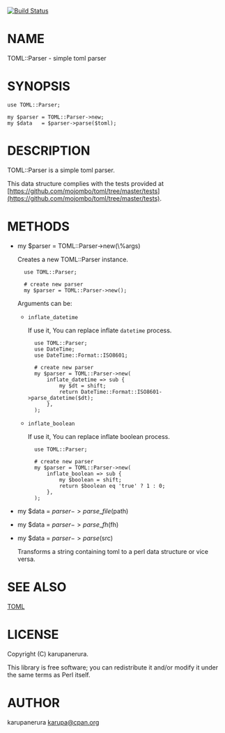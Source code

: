 [![Build Status](https://travis-ci.org/karupanerura/TOML-Parser.png?branch=master)](https://travis-ci.org/karupanerura/TOML-Parser)
# NAME

TOML::Parser - simple toml parser

# SYNOPSIS

    use TOML::Parser;

    my $parser = TOML::Parser->new;
    my $data   = $parser->parse($toml);

# DESCRIPTION

TOML::Parser is a simple toml parser.

This data structure complies with the tests
provided at [https://github.com/mojombo/toml/tree/master/tests](https://github.com/mojombo/toml/tree/master/tests).

# METHODS

- my $parser = TOML::Parser->new(\\%args)

    Creates a new TOML::Parser instance.

        use TOML::Parser;

        # create new parser
        my $parser = TOML::Parser->new();

    Arguments can be:

    - `inflate_datetime`

        If use it, You can replace inflate `datetime` process.

            use TOML::Parser;
            use DateTime;
            use DateTime::Format::ISO8601;

            # create new parser
            my $parser = TOML::Parser->new(
                inflate_datetime => sub {
                    my $dt = shift;
                    return DateTime::Format::ISO8601->parse_datetime($dt);
                },
            );

    - `inflate_boolean`

        If use it, You can replace inflate boolean process.

            use TOML::Parser;

            # create new parser
            my $parser = TOML::Parser->new(
                inflate_boolean => sub {
                    my $boolean = shift;
                    return $boolean eq 'true' ? 1 : 0;
                },
            );

- my $data = $parser->parse\_file($path)
- my $data = $parser->parse\_fh($fh)
- my $data = $parser->parse($src)

    Transforms a string containing toml to a perl data structure or vice versa.

# SEE ALSO

[TOML](https://metacpan.org/pod/TOML)

# LICENSE

Copyright (C) karupanerura.

This library is free software; you can redistribute it and/or modify
it under the same terms as Perl itself.

# AUTHOR

karupanerura <karupa@cpan.org>
